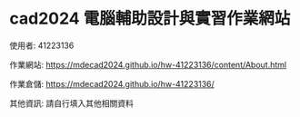 # cad2024 電腦輔助設計與實習作業網站


使用者: 41223136

作業網站: https://mdecad2024.github.io/hw-41223136/content/About.html

作業倉儲: https://mdecad2024.github.io/hw-41223136/ 

其他資訊: 請自行填入其他相關資料
